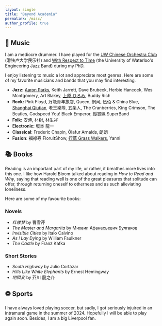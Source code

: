 ```yaml
---
layout: single
title: "Beyond Academia"
permalink: /misc/
author_profile: true
---
```


## 🎼 Music ##
I am a mediocre drummer. I have played for the [UW Chinese Orchestra Club](https://www.instagram.com/uw_cioc/?hl=en) (滑铁卢大学民乐社) and [With Respect to Time](https://www.engjazzband.ca/) (the University of Waterloo's Engineering Jazz Band) during my PhD. 

I enjoy listening to music a lot and appreciate most genres. Here are some of my favorite musicians and bands that you may find interesting.

- **Jazz:** [Aaron Parks](https://www.aaronparks.com/), Keith Jarrett, Dave Brubeck, Herbie Hancock, Wes Montgomery, Art Blakey, [上原 ひろみ](https://www.hiromiuehara.com/s/y01en/), Buddy Rich
- **Rock:** Pink Floyd, 万能青年旅店, Queen, 惘闻, 伍佰 & China Blue, [Shanghai Qiutian](https://shqt.live/), 老王樂隊, 五条人, The Cranberries, King Crimson, The Beatles, Godspeed You! Black Emperor, 縱貫線 SuperBand
- **Folk:** 安溥, 朴树, 林生祥
- **Electronic:** 坂本 龍一
- **Classical:** Frederic Chapin, Ólafur Arnalds, 朗朗
- **Fusion:** 福禄寿 FloruitShow, [行草 Grass Walkers](https://www.instagram.com/grasswalkers5/), Yanni

## 📚 Books ##
Reading is an important part of my life, or rather, it breathes more lives into this one. I like how Harold Bloom talked about reading in *How to Read and Why*, saying that reading well is one of the great pleasures that solitude can offer, through returning oneself to otherness and as such alleviating loneliness. 

Here are some of my favourite books:

### Novels
- *红楼梦* by 曹雪芹
- *The Master and Margarita* by Михаил Афанасьевич Булгаков
- *Invisible Cities* by Italo Calvino
- *As I Lay Dying* by William Faulkner
- *The Castle* by Franz Kafka

### Short Stories
- *South Highway* by Julio Cortázar
- *Hills Like White Elephants* by Ernest Hemingway
- *地獄変* by 芥川 龍之介

## ⚽ Sports ##

I have always loved playing soccer, but sadly, I got seriously injuired in an intramural game in the summer of 2024. Hopefully I will be able to play again soon. Besides, I am a big Liverpool fan. 
